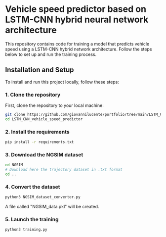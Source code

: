 # Vehicle speed predictor based on LSTM-CNN hybrid neural network architecture

This repository contains code for training a model that predicts vehicle speed using a LSTM-CNN hybrid network architecture. Follow the steps below to set up and run the training process.

## Installation and Setup

To install and run this project locally, follow these steps:

### 1. Clone the repository
First, clone the repository to your local machine:
```bash
git clone https://github.com/giovannilucente/portfolio/tree/main/LSTM_CNN_vehicle_speed_predictor.git
cd LSTM_CNN_vehicle_speed_predictor
```
### 2. Install the requirements
```bash
pip install -r requirements.txt
```

### 3. Download the NGSIM dataset
```bash
cd NGSIM
# Download here the trajectory dataset in .txt format
cd ..
```

### 4. Convert the dataset
```bash
python3 NGSIM_dataset_converter.py
```
A file called "NGSIM_data.pkl" will be created.

### 5. Launch the training
```bash
python3 training.py
```
